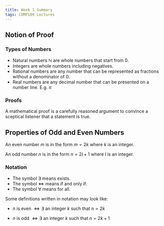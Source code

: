 ```yaml
---
title: Week 1 Summary
tags: COMP109 Lectures
---
```

## Notion of Proof
### Types of Numbers
* Natural numbers $\mathbb{N}$ are whole numbers that start from 0.
* Integers are whole numbers including negatives.
* Rational numbers are any number that can be represented as fractions without a denominator of 0.
* Real numbers are any decimal number that can be presented on a number line. E.g. $\pi$

### Proofs
A mathematical proof is a carefully reasoned argument to convince a sceptical listener that a statement is true.

## Properties of Odd and Even Numbers
An even number $m$ is in the form $m = 2k$ where $k$ is an integer.

An odd number $n$ is in the form $n= 2l+1$ where $l$ is an integer.

### Notation
* The symbol $\exists$ means exists.
* The symbol $\Leftrightarrow$ means if and only if. 
* The symbol $\forall$ means for all.

Some definitions written in notation may look like:

* $n$ is even $\Leftrightarrow \exists$  an integer $k$ such that $n=2k$

* $n$ is odd $\Leftrightarrow \exists$  an integer $k$ such that $n=2k+1$
